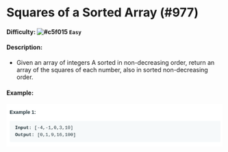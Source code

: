 # Squares of a Sorted Array (#977)
#### Difficulty: ![#c5f015](https://via.placeholder.com/15/c5f015/000000?text=+) ```Easy```
#### Description:
- Given an array of integers A sorted in non-decreasing order, return an array of the squares of each number, also in sorted non-decreasing order.

#### Example:
![squared array example](.img/square_array.png)

